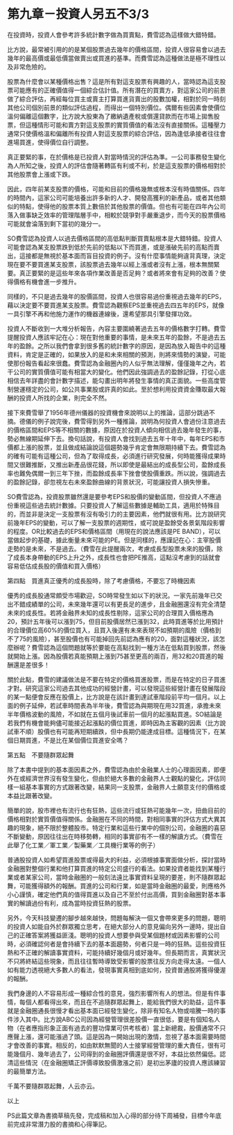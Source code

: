 # 第九章－投資人另五不3/3


在投資時，投資人會參考許多統計數字做為買賣點，費雪認為這樣做大錯特錯。

比方說，最常被引用的的是某個股票過去幾年的價格區間，投資人很容易會以過去幾年的最高價或最低價當做賣出或買進的基準。而費雪認為這種做法是極不理性以及非常危險的。

股票為什麼會以某種價格出售？這是所有對這支股票有興趣的人，當時認為這支股票可能應有的正確價值得一個綜合估計值。所有潛在的買賣方，對這家公司的前景做了綜合評估，再經每位買主或賣主打算買進貨賣出的股數加權，相對於同一時刻其他公司個別前景的類似評估過程，而得出一個特別價位。偶爾有些因素會使價位溫何偏離這個數字，比方說大股東為了繳納遺產稅或償還貸款而在市場上拋售股票，但這種情形可能和賣方對這支股票的實質價值的看法沒有直接關係。這種壓力通常只使價格溫和偏離所有投資人對這支股票的綜合評估，因為逢低承接者往往會進場買進，使得價位自行調整。

真正要緊的事，在於價格是已投資人對當時情況的評估為準。一公司事務發生變化為人所知之後，投資人的評估會隨著轉區有利或不利，於是這支股票的價格相對於其他股票會上漲或下跌。

因此，四年前某支股票的價格，可能和目前的價格幾無或根本沒有時值關係。四年的時間內，這家公司可能培養出許多新的人才、開發高獲利的新產品，或者其他類似的特點，使得他的股票本質上數倍於其他股票的價值。但也有可能在四年內公司落入做事缺乏效率的管理階層手中，相較於競爭對手嚴重退步，而今天的股票價格可能就會淪落到剩下當初的幾分一。

SO費雪認為投資人以過去價格區間的高低點判斷買賣點根本是大錯特錯。投資人可能會認為某支股票跌到低於先前的低點以下而買進，或是漲破先前的高點而賣出，這接都是無視於基本面而盲目投資的例子。沒有什麼事情能夠違背真理，決定現在要不要買進某支股票，該股票過去幾年以經上漲或者沒有上漲，根本無關緊要。真正要緊的是這些年來各項作業改善是否足夠？或者將來會有足夠的改善？使得價格有機會進一步推升。

同樣的，不只是過去幾年的股價區間，投資人也很容易過份重視過去幾年的EPS，藉以決定要不要買進某支股票。費雪認為觀察EPS並重視過去四五年的EPS，就像一具引擎不再和他施力運作的機器連線後，還希望那具引擎發揮功效。

投資人不斷收到一大堆分析報告，內容主要圍繞著過去五年的價格數字打轉。費雪提醒投資人應該牢記在心：現在對他重要的事情，是未來五年的盈餘，不是過去五年的盈餘。之所以我們會拿到很多舊的統計數字的原因，是因為放入報告中的這種資料，肯定是正確的，如果放入的是和未來相關的預測，則將來情勢的演變，可能使那份報告看起來很蠢。費雪認為金融圈內的人似乎無法理解，僅僅幾年之內，若干公司的實質價值可能有相當大的變化。他們因此強調過去的盈餘記錄，打從心底相信去年詳盡的會計數字描述，能勾畫出明年將發生事情的真正面貌。一些高度管制營運穩定的公司，如公共事業股或許真的如此。至於想利用投資資金賺取最大報酬的投資人所找的企業，則完全不然。

接下來費雪舉了1956年德州儀器的投資機會來說明以上的推論，這部分跳過不摘。德儀的例子說完後，費雪得到另外一種推論，說明為何投資人會過份注意過去的價格區間和EPS等不相關的數據，原因在於投資人傾向相信過去幾年發生的事，勢必無線期延伸下去。換句話說，有投資人會找到過去五年十年中，每年EPS和市價都上漲的股票，並且做成結論說這個趨勢幾乎肯定會無限期持續下去。費雪認為的確有可能有這種公司，但為了取得成長，必須進行研究發展，何時能獲得成果時間又很難推斷，又推出新產品很花錢，所以即使是最結出的成長型公司，盈餘成長率也難免偶爾一到三年下挫，而盈餘成長率下挫會使股價重跌。所以說，強調過去的盈餘記錄，卻忽視左右未來盈餘曲線的背景狀況，可能讓投資人損失慘重。

SO費雪認為，投資股票雖然還是要參考EPS和股價的變動區間，但投資人不應過份重視這些過去統計數據。只要投資人了解這些數據是輔助工具，適用於特殊目的，而並非是決定一支股票有沒有吸引力的主要因素，他們就很有用。比方說研究前幾年EPS的變動，可以了解一支股票的週期性，或可說是盈餘受各景氣階段影響的程度。OR比較過去的EPS和價格區間（用現在的說法應該是PE BAND），可以當做起步的基礎，據此衡量未來可能的PE。但是同樣的，應謹記在心：主宰股價走勢的是未來，不是過去。（費雪在此提醒兩次，考慮成長型股票未來的股價，除了成長本身帶動的EPS上升之外，成長性也會把PE推高，這點沒考慮到的話就會容易低估成長股的價值和買入價格）



第四點　買進真正優秀的成長股時，除了考慮價格，不要忘了時機因素

優秀的成長股通常頗受市場歡迎，SO時常發生如以下的狀況。一家先前幾年已交出不錯成績單的公司，未來幾年還可以有更長足的進步，且金融圈還沒有完全清楚未來的成長性。若將金融界未知的成長性剔除，這家公司的合理買入價格應為20，預計五年後可以漲到75，但目前股價居然已漲到32，此時買進等於比用預計的合理價位高60%的價位買入，且買入後還有未來表現不如預期的風險（價格到不了75的風險），甚至股價也有可能掉回先前認為應有的20，面對這種狀況，該怎麼辦呢？費雪認為這個問題就等於要能在高點找到一種方法在低點買到股票，然後就開始上漲。因為股價若真能預期上漲到75甚至更高的兩百，用32和20買進的報酬還是差很多！

關於此點，費雪的建議做法是不要在特定的價格買進股票，而是在特定的日子買進才對。研究這家公司過去其他成功的經營計畫，可以發現這些經營計畫在發展階段的某一點便會反應在股價上，比方說是在該計畫到達試車階段前平均一個月。以上面的例子延伸，若試車時間表為半年後，費雪認為與期現在用32買進，承擔未來半年價格波動的風險，不如就在五個月後試車前一個月的起漲點買進。SO結論是若我們有機會能夠儘可能接近起漲點的價位買進，即時因為主客觀的因素（比方說試車不順）股價也有可能再短期續跌，但中長期仍能達成目標。這種情況下，在某個日期買進，不是比在某個價位買進安全嗎？



第五點　不要隨群眾起舞

除了本書中提到的基本面因素之外，費雪認為由於金融業人士的心理面因素，即便外在或經濟世界沒有發生變化，但由於絕大多數的金融界人士觀點的變化，評估同樣一組基本事實的方式跟著改變，結果同一支股票，金融界人士願意支付的價格或本益比跟著改變。

簡單的說，股市裡也有流行也有狂熱，這些流行或狂熱可能幾年一次，扭曲目前的價格相對於實質價值得關係。金融圈在不同的時間，對相同事實的評估方式大異其趣的現象，絕不限於整體股市。特定行業和這些行業中的個別公司，金融圈的喜惡不斷變動，原因往往出在時移勢轉，相同的事實卻有不一樣的解讀方式。（費雪在此舉了化工業／軍工業／製藥業／工具機行業等的例子）

普通股投資人如希望買進股票或得最大的利益，必須根據事實面做分析，探討當時金融圈對整個行業和他打算買進的特定公司盛行的看法。如果投資者能找到某種行業或者某家公司，當時金融圈的一般刻法遠比事實資料呈現的要差，則不隨群眾起舞，可能獲得額外的報酬。買進的公司和行業，如是當時金融圈的最愛，則應格外小心謹慎，確定他們真的值得買進以及自己不至於付出高價，買到金融圈對基本事實的解讀過份有利，成為當時投資狂熱的股票。

另外，今天科技變遷的腳步越來越快，問題每解決一個又會帶來更多的問題，聰明的投資人如能自外於群眾獨立思考，在絕大部分人的意見偏向另外一邊時，提出自己的正確答案將獲益匪淺。聰明的投資人想要參與受某個題材或因素影響的公司時，必須確認何者是會持續下去的基本面趨勢，何者只是一時的狂熱。這些投資狂熱和不正確的解讀事實資料，可能持續好幾個月或好幾年。但長期而言，真實狀況不只將終結這些現象，而且往往暫時導致受影響的股票往反方向走得太遠。一個人如有能力透視絕大多數人的看法，發現事實真相到底如何，投資普通股將獲得優渥的報酬。

我們身邊的人不容易形成一種綜合性的意見，強烈影響所有人的想法。但是有件事情，每個人都看得出來，而且在不追隨群眾起舞上，能給我們很大的助益，這件事就是金融圈通長很慢才看出基本面已經發生變化，除非有知名人物或喧騰一時的事件涉入其中。比方說ABC公司因為經營管理很差股價一直很低，要是有個知名人物（在者應指形象正面有過去的豐功偉業可供考核者）當上新總裁，股價通常不只應聲上漲，還可能漲過了頭。這是因為一開始出現的激情，忽視了基本面需要時間才會改善的事實。相反的，如由默默無聞的人士接掌經營管理的重大責任，很有可能幾個月、幾年過去了，公司得到的金融圈評價還是很不好，本益比依然偏低。認清這些情況（在金融圈矯正評價導致股價激漲之前）是初出茅廬的投資人應該練習的最簡單方法。

千萬不要隨群眾起舞，人云亦云。

以上

PS此篇文章為書摘草稿先發，完成稿和加入心得的部分待下周補發，目標今年底前完成非常潛力股的書摘和心得筆記。